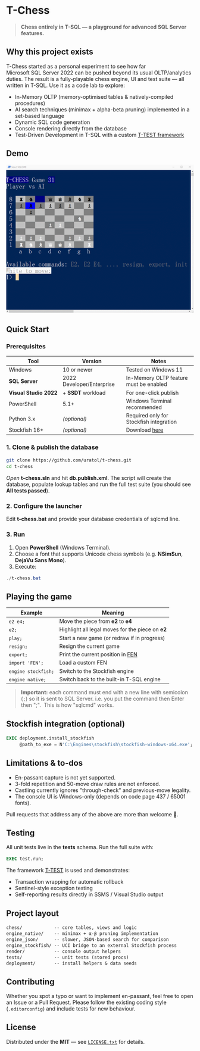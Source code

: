 ﻿# T-Chess

> **Chess entirely in T-SQL — a playground for advanced SQL Server features.**

## Why this project exists

T-Chess started as a personal experiment to see how far Microsoft SQL Server 2022 can be pushed beyond its usual OLTP/analytics duties.  The result is a fully-playable chess engine, UI and test suite — all written in T-SQL.  Use it as a code lab to explore:

* In-Memory OLTP (memory-optimised tables & natively-compiled procedures)
* AI search techniques (minimax + alpha-beta pruning) implemented in a set-based language
* Dynamic SQL code generation
* Console rendering directly from the database
* Test-Driven Development in T-SQL with a custom [T-TEST framework](https://github.com/uratol/t-test)

## Demo

![Screenshot in PowerShell](/screenshot.png)

## Quick Start

### Prerequisites

| Tool                   | Version                   | Notes                                                         |
| ---------------------- | ------------------------- | ------------------------------------------------------------- |
| Windows                | 10 or newer               | Tested on Windows 11                                          |
| **SQL Server**         | 2022 Developer/Enterprise | In-Memory OLTP feature must be enabled                        |
| **Visual Studio 2022** | + **SSDT** workload       | For one-click publish                                         |
| PowerShell             | 5.1+                      | Windows Terminal recommended                                  |
| Python 3.x             | *(optional)*              | Required only for Stockfish integration                       |
| Stockfish 16+          | *(optional)*              | Download [here](https://stockfishchess.org/download/windows/) |

### 1. Clone & publish the database

```bash
git clone https://github.com/uratol/t-chess.git
cd t-chess
```

*Open* **t-chess.sln** and hit **db.publish.xml**.
The script will create the database, populate lookup tables and run the full test suite (you should see **All tests passed**).

### 2. Configure the launcher

Edit **t-chess.bat** and provide your database credentials of sqlcmd line.

### 3. Run

1. Open **PowerShell** (Windows Terminal).
2. Choose a font that supports Unicode chess symbols (e.g. **NSimSun**, **DejaVu Sans Mono**).
3. Execute:

```powershell
./t-chess.bat
```

## Playing the game

| Example             | Meaning                                                                                             |
| ------------------- | --------------------------------------------------------------------------------------------------- |
| `e2 e4;`            | Move the piece from **e2** to **e4**                                                                |
| `e2;`               | Highlight all legal moves for the piece on **e2**                                                   |
| `play;`             | Start a new game (or redraw if in progress)                                                         |
| `resign;`           | Resign the current game                                                                             |
| `export;`           | Print the current position in [FEN](https://en.wikipedia.org/wiki/Forsyth%E2%80%93Edwards_Notation) |
| `import 'FEN';`     | Load a custom FEN                                                                                   |
| `engine stockfish;` | Switch to the Stockfish engine                                                                      |
| `engine native;`    | Switch back to the built-in T-SQL engine                                                            |

> **Important:** each command must end with a new line with semicolon (`;`) so it is sent to SQL Server. i.e. you put the command then Enter then ";".  This is how "sqlcmd" works. 

## Stockfish integration (optional)

```sql
EXEC deployment.install_stockfish
     @path_to_exe = N'C:\Engines\stockfish\stockfish-windows-x64.exe';
```

## Limitations & to-dos

* En-passant capture is not yet supported.
* 3-fold repetition and 50-move draw rules are not enforced.
* Castling currently ignores "through-check" and previous-move legality.
* The console UI is Windows-only (depends on code page 437 / 65001 fonts).

Pull requests that address any of the above are more than welcome 🙂.

## Testing

All unit tests live in the **tests** schema.  Run the full suite with:

```sql
EXEC test.run;
```

The framework [T-TEST](https://github.com/uratol/t-test) is used and demonstrates:

* Transaction wrapping for automatic rollback
* Sentinel-style exception testing
* Self-reporting results directly in SSMS / Visual Studio output

## Project layout

```
chess/            -- core tables, views and logic
engine_native/    -- minimax + α-β pruning implementation
engine_json/      -- slower, JSON-based search for comparison
engine_stockfish/ -- UCI bridge to an external Stockfish process
render/           -- console output helpers
tests/            -- unit tests (stored procs)
deployment/       -- install helpers & data seeds
```

## Contributing

Whether you spot a typo or want to implement en-passant, feel free to
open an Issue or a Pull Request.  Please follow the existing coding
style (`.editorconfig`) and include tests for new behaviour.

## License

Distributed under the **MIT** — see [`LICENSE.txt`](LICENSE.txt) for details.
